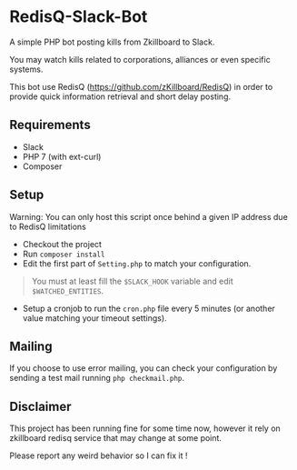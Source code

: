 # RedisQ-Slack-Bot
A simple PHP bot posting kills from Zkillboard to Slack.

You may watch kills related to corporations, alliances or even specific systems.

This bot use RedisQ (https://github.com/zKillboard/RedisQ) in order to provide quick information retrieval and short delay posting.

## Requirements
* Slack
* PHP 7 (with ext-curl)
* Composer

## Setup

Warning: You can only host this script once behind a given IP address due to RedisQ limitations

* Checkout the project 
* Run `composer install`
* Edit the first part of `Setting.php` to match your configuration.
> You must at least fill the `$SLACK_HOOK` variable and edit `$WATCHED_ENTITIES`.

* Setup a cronjob to run the `cron.php` file every 5 minutes (or another value matching your timeout settings).
 
 ## Mailing
 
 If you choose to use error mailing, you can check your configuration by sending a test mail running `php checkmail.php`.
 
 ## Disclaimer
 
 This project has been running fine for some time now, however it rely on zkillboard redisq service that may change at some point.
 
 Please report any weird behavior so I can fix it !
